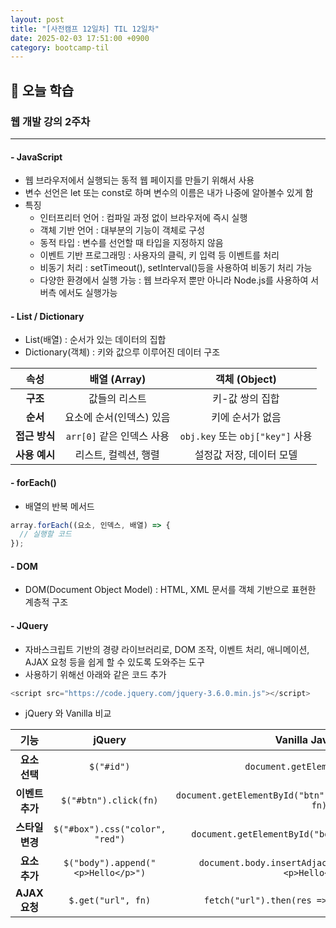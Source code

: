 ```yaml
---
layout: post
title: "[사전캠프 12일차] TIL 12일차"
date: 2025-02-03 17:51:00 +0900
category: bootcamp-til
---
```


## 📖 오늘 학습
### 웹 개발 강의 2주차

<!-- #### 📃  -->

---

#### - JavaScript
- 웹 브라우저에서 실행되는 동적 웹 페이지를 만들기 위해서 사용
- 변수 선언은 let 또는 const로 하며 변수의 이름은 내가 나중에 알아볼수 있게 함
- 특징
    - 인터프리터 언어 : 컴파일 과정 없이 브라우저에 즉시 실행
    - 객체 기반 언어 : 대부분의 기능이 객체로 구성
    - 동적 타입 : 변수를 선언할 때 타입을 지정하지 않음
    - 이벤트 기반 프로그래밍 : 사용자의 클릭, 키 입력 등 이벤트를 처리
    - 비동기 처리 : setTimeout(), setInterval()등을 사용하여 비동기 처리 가능
    - 다양한 환경에서 실행 가능 : 웹 브라우저 뿐만 아니라 Node.js를 사용하여 서버측 에서도 실행가능

#### - List / Dictionary
- List(배열) : 순서가 있는 데이터의 집합
- Dictionary(객체) : 키와 값으루 이루어진 데이터 구조

| 속성       | 배열 (Array)         | 객체 (Object)          |
|:----------:|:-------------------:|:-----------------------:|
| **구조**    | 값들의 리스트       | 키-값 쌍의 집합       |
| **순서**    | 요소에 순서(인덱스) 있음 | 키에 순서가 없음       |
| **접근 방식** | `arr[0]` 같은 인덱스 사용 | `obj.key` 또는 `obj["key"]` 사용 |
| **사용 예시** | 리스트, 컬렉션, 행렬  | 설정값 저장, 데이터 모델 |

#### - forEach()
- 배열의 반복 메서드
>
```javascript
array.forEach((요소, 인덱스, 배열) => {
  // 실행할 코드
});
```

#### - DOM
- DOM(Document Object Model) : HTML, XML 문서를 객체 기반으로 표현한 계층적 구조

#### - JQuery
- 자바스크립트 기반의 경량 라이브러리로, DOM 조작, 이벤트 처리, 애니메이션, AJAX 요청 등을 쉽게 할 수 있도록 도와주는 도구
- 사용하기 위해선 아래와 같은 코드 추가
```javascript
<script src="https://code.jquery.com/jquery-3.6.0.min.js"></script>
```
- jQuery 와 Vanilla 비교

| 기능        | jQuery                            | Vanilla JavaScript                                      |
|:----------:|:--------------------------------:|:------------------------------------------------------:|
| **요소 선택**  | `$("#id")`                     | `document.getElementById("id")`                         |
| **이벤트 추가** | `$("#btn").click(fn)`         | `document.getElementById("btn").addEventListener("click", fn)` |
| **스타일 변경** | `$("#box").css("color", "red")` | `document.getElementById("box").style.color = "red"` |
| **요소 추가**  | `$("body").append("<p>Hello</p>")` | `document.body.insertAdjacentHTML("beforeend", "<p>Hello</p>")` |
| **AJAX 요청**  | `$.get("url", fn)`             | `fetch("url").then(res => res.json()).then(fn)` |

<!-- --- -->

<!-- ## 💬 -->

<!-- ####  -->
